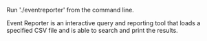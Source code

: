 Run './eventreporter' from the command line.

Event Reporter is an interactive query and reporting tool that loads a specified CSV file and is able to search and print the results.

